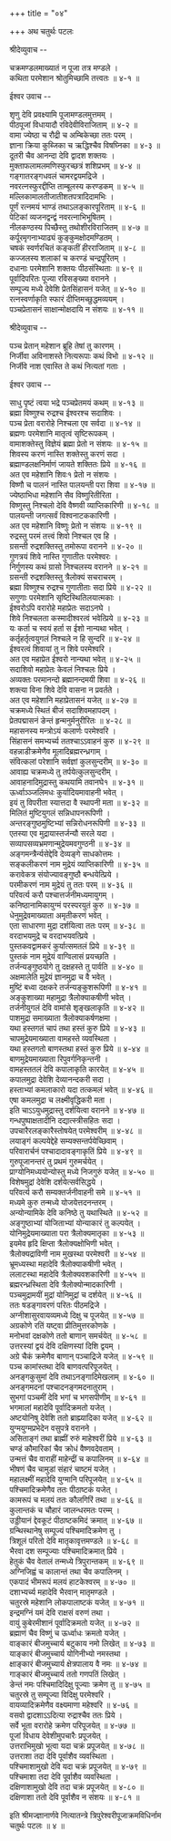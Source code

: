 +++
title = "०४"

+++
अथ चतुर्थः पटलः  
    
    
श्रीदेव्युवाच --  
    
चक्रमण्डलमाख्यातं न पूजा तत्र मण्डले ।  
कथिता परमेशान श्रोतुमिच्छामि तत्त्वतः ॥ ४-१ ॥  
    
ईश्वर उवाच --  
    
शृणु देवि प्रवक्ष्यामि पूजामण्डलमुत्तमम् ।  
पीठपूजां विधायादौ रविदेवीविराजिताम् ॥ ४-२ ॥  
वामा ज्येष्ठा च रौद्री च अम्बिकेच्छा ततः परम् ।  
ज्ञाना क्रिया कुब्जिका च ऋद्धिश्चैव विषघ्निका ॥ ४-३ ॥  
दूतरी चैव आनन्दा देवि द्वादश शक्तयः ।  
मुक्ताफलामलमणिस्फुरच्छत्रं शशिप्रभम् ॥ ४-४ ॥  
गङ्गातरङ्गधवलं चामरद्वयमद्रिजे ।  
नवरत्नस्फुरद्दीप्ति ताम्बूलस्य करण्डकम् ॥ ४-५ ॥  
मल्लिकामालतीजातीशतपत्रादिदामभिः ।  
पूर्णं रत्नमयं भाण्डं तथाऽलङ्कारपूरिताम् ॥ ४-६ ॥  
पेटिकां व्यजनद्वन्द्वं नवरत्नाभिभूषितम् ।  
नीलकण्ठस्य पिच्छैस्तु तथोशीरविराजितम् ॥ ४-७ ॥  
कर्पूरमृगनाभ्याढ्यं कुङ्कुमक्षोदमण्डितम् ।  
चषकं स्वर्णरचितं कङ्कतीं हीरराजिताम् ॥ ४-८ ॥  
कज्जलस्य शलाकां च करण्डं चन्द्रपूरितम् ।  
दधानाः परमेशानि शक्तयः पीठसंस्थिताः ॥ ४-९ ॥  
पूर्वादिपरितः पूज्या रविसङ्ख्या वरानने ।  
सम्पूज्य मध्ये देवेशि प्रेतसिंहासनं यजेत् ॥ ४-१० ॥  
रत्नस्वर्णाकृति स्फारं दीप्तिमच्छुद्धमव्ययम् ।  
पञ्चप्रेतासनं साक्षान्मोक्षदायि न संशयः ॥ ४-११ ॥  
    
श्रीदेव्युवाच --  
    
पञ्च प्रेतान् महेशान ब्रूहि तेषां तु कारणम् ।  
निर्जीवा अविनाशस्ते नित्यरूपाः कथं विभो ॥ ४-१२ ॥  
निर्जीवे नाश एवास्ति ते कथं नित्यतां गताः ।  
    
ईश्वर उवाच --  
    
साधु पृष्टं त्वया भद्रे पञ्चप्रेतमयं कथम् ॥ ४-१३ ॥  
ब्रह्मा विष्णुश्च रुद्रश्च ईश्वरश्च सदाशिवः ।  
पञ्च प्रेता वरारोहे निश्चला एव सर्वदा ॥ ४-१४ ॥  
ब्रह्मणः परमेशानि मातृत्वं सृष्टिरूपकम् ।  
वामाशक्तेस्तु विज्ञेयं ब्रह्मा प्रेतो न संशयः ॥ ४-१५ ॥  
शिवस्य करणं नास्ति शक्तेस्तु करणं सदा ।  
ब्रह्माण्डलक्षनिर्माणं जायते शक्तितः प्रिये ॥ ४-१६ ॥  
अत एव महेशानि शिवः१ प्रेतो न संशयः ।  
विष्णौ च पालनं नास्ति पालयन्ती परा शिवा ॥ ४-१७ ॥  
ज्येष्ठाभिधा महेशानि सैव विष्णुरितीरिता ।  
विष्णुस्तु निश्चलो देवि वैष्णवी व्याप्तिकारिणी ॥ ४-१८ ॥  
पालयन्ती जगत्सर्वं विश्वनाटककारिणी ।  
अत एव महेशानि विष्णुः प्रेतो न संशयः ॥ ४-१९ ॥  
रुद्रस्तु परमं तत्त्वं शिवो निश्चल एव हि ।  
ग्रसन्ती रुद्रशक्तिस्तु तमोरूपा वरानने ॥ ४-२० ॥  
गुणत्रयं शिवे नास्ति गुणातीतः परमेश्वरः ।  
निर्गुणस्य कथं ग्रासो निश्चलस्य वरानने ॥ ४-२१ ॥  
ग्रसन्ती रुद्रशक्तिस्तु त्रैलोक्यं सचराचरम् ।  
ब्रह्मा विष्णुश्च रुद्रश्च गुणातीताः सदा प्रिये ॥ ४-२२ ॥  
सगुणाः परमेशानि सृष्टिस्थितिलयात्मकाः ।  
ईश्वरोऽपि वरारोहे महाप्रेतः सदाऽनघे ।  
शिवे निश्चलता कस्मादीश्वरत्वं भवेत्प्रिये ॥ ४-२३ ॥  
यः कर्ता च स्वयं हर्ता स ईशो नान्यथा भवेत् ।  
कर्तृहर्तृत्वयुगलं निश्चले न हि सुन्दरि ॥ ४-२४ ॥  
ईश्वरत्वं शिवायां तु न शिवे परमेश्वरि ।  
अत एव महाप्रेत ईश्वरो नान्यथा भवेत् ॥ ४-२५ ॥  
सदाशिवो महाप्रेतः केवलं निश्चलः प्रिये ।  
अव्यक्तः परमानन्दो ब्रह्मानन्दमयी शिवा ॥ ४-२६ ॥  
शक्त्या विना शिवे देवि वासना न प्रवर्तते ।  
अत एव महेशानि महाप्रेतासनं यजेत् ॥ ४-२७ ॥  
चक्रमध्ये स्थितं बीजं सदाशिवमहापदम् ।  
प्रेतपद्मासनं ङेन्तं हृन्मनुर्मनुरीरितः ॥ ४-२८ ॥  
महासनस्य मन्त्रोऽयं कलार्णः परमेश्वरि ।  
सिंहासनं समभ्यर्च्य ततश्चाऽऽवाहनं कुरु ॥ ४-२९ ॥  
वहन्नाडीक्रमेणैव मूलादिब्रह्मरन्ध्रगाम् ।  
संवित्कलां परेशानि सर्वज्ञां कुलसुन्दरीम् ॥ ४-३० ॥  
आवाह्य चक्रमध्ये तु तर्पयेत्कुलसुन्दरीम् ।  
आवाहनादिमुद्रास्तु कथयामि तवानघे१ ॥ ४-३१ ॥  
ऊर्ध्वाञ्ञ्जलिमधः कुर्यादियमावाहनी भवेत् ।  
इयं तु विपरीता स्यात्तदा वै स्थापनी मता ॥ ४-३२ ॥  
मिलितं मुष्टियुगलं सन्निधापनरूपिणी ।  
अन्तरङ्गुष्ठमुष्टिभ्यां सन्निरोधनरूपिणी ॥ ४-३३ ॥  
एतस्या एव मुद्रायास्तर्जन्यौ सरले यदा ।  
सव्यापसव्यभ्रमणान्मुद्रेयमवगुण्ठनी ॥ ४-३४ ॥  
अङ्गमन्त्रैर्न्यसेद्देवि देव्यङ्गे साधकोत्तमः ।  
सङ्कलीकरणं नाम मुद्रेयं व्याप्तिकारिणी ॥ ४-३५ ॥  
करावेकत्र संयोज्यावङ्गुष्ठौ बन्धयेत्प्रिये ।  
परमीकरणं नाम मुद्रेयं तु ततः परम् ॥ ४-३६ ॥  
परिवर्त्य करौ पश्चात्तर्जनीमध्यमायुगम् ।  
कनिष्ठानामिकायुग्मं परस्परयुतं कुरु ॥ ४-३७ ॥  
धेनुमुद्रेवमाख्याता अमृतीकरणं भवेत् ।  
एता साधारणा मुद्रा दर्शयित्वा ततः परम् ॥ ४-३८ ॥  
वरदाभयमुद्रे च वरदाभयवत्प्रिये ।  
पुस्तकवद्वामकरं कुर्यात्समतलं प्रिये ॥ ४-३९ ॥  
पुस्तकं नाम मुद्रेयं वाग्विलासं प्रयच्छति ।  
तर्जन्यङ्गुष्ठयोगे तु दक्षहस्ते तु पार्वति ॥ ४-४० ॥  
अक्षमालेति मुद्रेयं ज्ञानमुद्रा च वै भवेत् ।  
मुष्टिं बध्वा दक्षकरे तर्जन्यङ्कुशरूपिणी ॥ ४-४१ ॥  
अङ्कुशाख्या महामुद्रा त्रैलोक्याकषीणी भवेत् ।  
तर्जनीयुगलं देवि वामांसे शृङ्खलाकृति ॥ ४-४२ ॥  
पाशमुद्रा समाख्याता त्रैलोक्याकर्षणक्षमा ।  
यथा हस्तगतं चापं तथा हस्तं कुरु प्रिये ॥ ४-४३ ॥  
चापमुद्रेयमाख्याता वामहस्ते व्यवस्थिता ।  
यथा हस्तगतो बाणस्तथा हस्तं कुरु प्रिये ॥ ४-४४ ॥  
बाणमुद्रेयमाख्याता रिपुवर्गनिकृन्तनी ।  
वामहस्ततलं देवि कपालाकृति कारयेत् ॥ ४-४५ ॥  
कपालमुद्रा देवेशि देव्यानन्दकरी सदा ।  
हस्ताभ्यां कमलाकारो यदा तत्कमलं भवेत् ॥ ४-४६ ॥  
एषा कमलमुद्रा च लक्ष्मीवृद्धिकरी मता ।  
इति चाऽऽयुधमुद्रास्तु दर्शयित्वा वरानने ॥ ४-४७ ॥  
गन्धपुष्पाक्षतादीनि दद्यात्स्त्रीसहितः सदा ।  
उपचारैरलङ्कारैस्तोषयेत् परमेश्वरीम् ॥ ४-४८ ॥  
लयाङ्गं कल्पयेद्देहे सम्यक्सन्तर्पयेच्छिवाम् ।  
परिवारार्चनं पश्चादादावङ्गाकृतिं प्रिये ॥ ४-४९ ॥  
गुरुपूजानन्तरं तु प्रथमं गुरुमर्चयेत् ।  
प्राग्योनिमध्ययोन्योस्तु मध्ये निजगुरुं यजेत् ॥ ४-५० ॥  
विशेषमुद्रां देवेशि दर्शयेत्सर्वसिद्धये ।  
परिवर्त्य करौ सम्यक्तर्जनीवाहनी समे ॥ ४-५१ ॥  
मध्यमे कुरु तन्मध्ये योजयेत्तदनन्तरम् ।  
अन्योन्यामिके देवि कनिष्ठे तु यथास्थिते ॥ ४-५२ ॥  
अङ्गुष्ठाभ्यां योजिताभ्यां योन्याकारं तु कल्पयेत् ।  
योनिमुद्रेयमाख्याता परा त्रैलोक्यमातृका ॥ ४-५३ ॥  
इयमेव हृदि क्षिप्ता त्रैलोक्यक्षोभिणी भवेत् ।  
त्रैलोक्यद्राविणी नाम मुखस्था परमेश्वरी ॥ ४-५४ ॥  
भ्रूमध्यस्था महादेवि त्रैलोक्याकषीणी भवेत् ।  
ललाटस्था महादेवि त्रैलोक्यवशकारिणी ॥ ४-५५ ॥  
ब्रह्मरन्ध्रस्थिता देवि त्रैलोक्योन्मादकारिणी ।  
पञ्चमुद्रामयीं मुद्रां योनिमुद्रां च दर्शयेत् ॥ ४-५६ ॥  
ततः षडङ्गावरणं परितः पीठमद्रिजे ।  
अग्नीशासुरवायव्यमध्ये दिक्षु च पूजयेत् ॥ ४-५७ ॥  
अग्रकोणे रतिं यष्ट्वा प्रीतिमुत्तरकोणके ।  
मनोभवां दक्षकोणे ततो बाणान् समर्चयेत् ॥ ४-५८ ॥  
उत्तरस्यां द्वयं देवि दक्षिणस्यां दिशि द्वयम् ।  
अग्रे चैकं क्रमेणैव बाणान् पञ्चाद्रिजे यजेत् ॥ ४-५९ ॥  
पञ्च कामांस्तथा देवि बाणवत्परिपूजयेत् ।  
अनङ्गकुसुमां देवि तथाऽनङ्गादिमेखलाम् ॥ ४-६० ॥  
अनङ्गमदनां पश्चादनङ्गमदनातुराम् ।  
सुभगां पञ्चमीं देवि भगां च भगसपीणीम् ॥ ४-६१ ॥  
भगमालां महादेवि पूर्वादिक्रमतो यजेत् ।  
अष्टयोनिषु देवेशि ततो ब्राह्म्यादिका यजेत् ॥ ४-६२ ॥  
युग्मयुग्मप्रभेदेन वसुपत्रे वरानने ।  
असिताङ्गं तथा ब्राह्मीं रुरुं माहेश्वरीं प्रिये ॥ ४-६३ ॥  
चण्डं कौमारिकां चैव क्रोधं वैष्णवदेवताम् ।  
उन्मत्तं चैव वाराहीं माहेन्द्रीं च कपालिनम् ॥ ४-६४ ॥  
भीषणं चैव चामुडां संहारं चाष्टमं यजेत् ।  
महालक्ष्मीं महादेवि युग्मानि परिपूजयेत् ॥ ४-६५ ॥  
पश्चिमादिक्रमेणैव ततः पीठाष्टकं यजेत् ।  
कामरूपं च मलयं ततः कौलगिरिं तथा ॥ ४-६६ ॥  
कुलान्तकं च चौहारं जालन्धरमतः परम्म् ।  
उड्डीयानं द्देवकूटं पीठाष्टकमिदं क्रमात् ॥ ४-६७ ॥  
ग्रन्थिस्थानेषु सम्पूज्यं पश्चिमादिक्रमेण तु ।  
त्रिशूलं परितो देवि मातृकावृत्तमण्डले ॥ ४-६८ ॥  
भैरवा दश सम्पूज्याः पश्चिमादिक्रमात् प्रिये ।  
हेतुकं चैव वेतालं तन्मध्ये त्रिपुरान्तकम् ॥ ४-६९ ॥  
अग्निजिह्वं च कालान्तं तथा चैव कपालिनम् ।  
एकपादं भीमरूपं मलयं हाटकेश्वरम् ॥ ४-७० ॥  
दशाभ्यर्च्य महादेवि भैरवान् मातृमण्डले ।  
चतुरस्रे महेशानि लोकपालाष्टकं यजेत् ॥ ४-७१ ॥  
इन्द्रमग्निं यमं देवि राक्षसं वरुणं तथा ।  
वायुं कुबेरमीशानं पूर्वादिक्रमतो यजेत् ॥ ४-७२ ॥  
ब्रह्माणं चैव विष्णुं च ऊर्ध्वाधः क्रमतो यजेत् ।  
वाङ्कारं बीजमुच्चार्य बटुकाय नमो लिखेत् ॥ ४-७३ ॥  
याङ्कारं बीजमुच्चार्य योगिनीभ्यो नमस्तथा ।  
क्षाङ्कारं बीजमुच्यार्य क्षेत्रपालाय वै नमः ॥ ४-७४ ॥  
गाङ्कारं बीजमुच्चार्य ततो गणपतिं लिखेत् ।  
ङेन्तं नमः पश्चिमादिदिक्षु पूज्याः क्रमेण तु ॥ ४-७५ ॥  
चतुरस्रे तु सम्पूज्या विदिक्षु परमेश्वरि ।  
वायव्यादिक्रमेणैव वक्ष्यमाणा महेश्वरि ॥ ४-७६ ॥  
वसवो द्वादशाऽऽदित्या रुद्राश्चैव ततः प्रिये ।  
सर्वे भूता वरारोहे क्रमेण परिपूजयेत् ॥ ४-७७ ॥  
पूजां विधाय देवेशीमुपचारैः प्रपूजयेत् ।  
उत्तराभिमुखो भूत्वा यदा चक्रं प्रपूजयेत् ॥ ४-७८ ॥  
उत्तराशा तदा देवि पूर्वाशैव व्यवस्थिता ।  
पश्चिमाशामुखो देवि यदा चक्रं प्रपूजयेत् ॥ ४-७९ ॥  
पश्चिमाशा तदा देवि पूर्वाशैव व्यवस्थिता ।  
दक्षिणाशामुखो देवि तदा चक्रं प्रपूजयेत् ॥ ४-८० ॥  
दक्षिणाशा ततो देवि पूर्वाशैव न संशयः ॥ ४-८१ ॥  
    
इति श्रीमज्ज्ञानार्णवे नित्यातन्त्रे त्रिपुरेश्वरीपूजाक्रमविधिर्नाम  
चतुर्थः पटलः ॥ ४ ॥  
    
    
    
    
    
    
